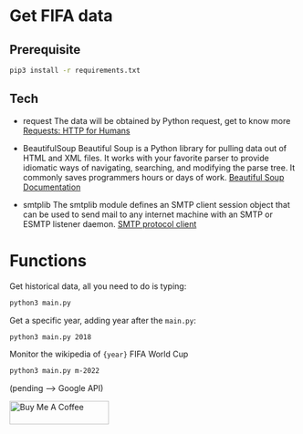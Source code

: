 # Get FIFA data

## Prerequisite

```bash
pip3 install -r requirements.txt
```

## Tech

- request
The data will be obtained by Python request, get to know more [Requests: HTTP for Humans](https://requests.readthedocs.io/en/latest/)

- BeautifulSoup
Beautiful Soup is a Python library for pulling data out of HTML and XML files. It works with your favorite parser to provide idiomatic ways of navigating, searching, and modifying the parse tree. It commonly saves programmers hours or days of work.
[Beautiful Soup Documentation](https://www.crummy.com/software/BeautifulSoup/bs4/doc/#get-text)

- smtplib
The smtplib module defines an SMTP client session object that can be used to send mail to any internet machine with an SMTP or ESMTP listener daemon. [SMTP protocol client](https://docs.python.org/3/library/smtplib.html)

# Functions

Get historical data, all you need to do is typing:

```bash
python3 main.py
```

Get a specific year, adding year after the `main.py`:

```bash
python3 main.py 2018
```

Monitor the wikipedia of `{year}` FIFA World Cup

```bash
python3 main.py m-2022
``` 
(pending --> Google API)

<a href="https://www.buymeacoffee.com/huixinyang" target="_blank"><img src="https://cdn.buymeacoffee.com/buttons/default-orange.png" alt="Buy Me A Coffee" height="41" width="174"></a>
